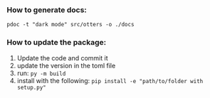 ### How to generate docs:

`pdoc -t "dark mode" src/otters -o ./docs`

### How to update the package:

1. Update the code and commit it
2. update the version in the toml file
3. run: `py -m build`
4. install with the following: `pip install -e "path/to/folder with setup.py"`
